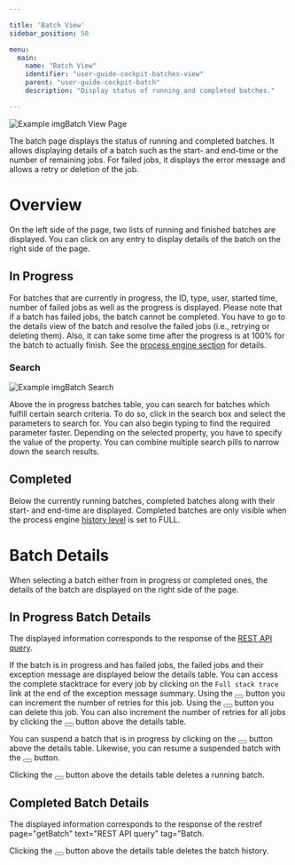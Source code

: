 ```yaml
---

title: 'Batch View'
sidebar_position: 50

menu:
  main:
    name: "Batch View"
    identifier: "user-guide-cockpit-batches-view"
    parent: "user-guide-cockpit-batch"
    description: "Display status of running and completed batches."

---
```


![Example img](./../img/batch.png)Batch View Page

The batch page displays the status of running and completed batches. It allows displaying details of a batch such as the start- and end-time or the number of remaining jobs. For failed jobs, it displays the error message and allows a retry or deletion of the job.

# Overview

On the left side of the page, two lists of running and finished batches are displayed. You can click on any entry to display details of the batch on the right side of the page.

## In Progress

For batches that are currently in progress, the ID, type, user, started time, number of failed jobs as well as the progress is displayed.
Please note that if a batch has failed jobs, the batch cannot be completed.
You have to go to the details view of the batch and resolve the failed jobs (i.e., retrying or deleting them).
Also, it can take some time after the progress is at 100% for the batch to actually finish.
See the [process engine section](../../../user-guide/process-engine/batch.md) for details.

### Search

![Example img](./../img/batch-search.png)Batch Search

Above the in progress batches table, you can search for batches which fulfill certain search criteria.
To do so, click in the search box and select the parameters to search for.
You can also begin typing to find the required parameter faster.
Depending on the selected property, you have to specify the value of the property.
You can combine multiple search pills to narrow down the search results.

## Completed

Below the currently running batches, completed batches along with their start- and end-time are displayed. Completed batches are only visible when the process engine [history level](../../../user-guide/process-engine/history/history-configuration.md#choose-a-history-level) is set to FULL.

# Batch Details

When selecting a batch either from in progress or completed ones, the details of the batch are displayed on the right side of the page.

## In Progress Batch Details

The displayed information corresponds to the response of the [REST API query](#getBatchStatistics).

If the batch is in progress and has failed jobs, the failed jobs and their exception message are displayed below the details table. You can access the complete stacktrace for every job by clicking on the `Full stack trace` link at the end of the exception message summary. Using the <button class="btn btn-xs"><i class="glyphicon glyphicon-repeat"></i></button> button you can increment the number of retries for this job. Using the <button class="btn btn-xs"><i class="glyphicon glyphicon-trash"></i></button> button you can delete this job. You can also increment the number of retries for all jobs by clicking the <button class="btn btn-xs"><i class="glyphicon glyphicon-repeat"></i></button> button above the details table.

You can suspend a batch that is in progress by clicking on the <button class="btn btn-xs"><i class="glyphicon glyphicon-pause"></i></button> button above the details table. Likewise, you can resume a suspended batch with the <button class="btn btn-xs"><i class="glyphicon glyphicon-play"></i></button> button.

Clicking the <button class="btn btn-xs btn-danger"><i class="glyphicon glyphicon-trash"></i></button> button above the details table deletes a running batch.

## Completed Batch Details

The displayed information corresponds to the response of the restref page="getBatch" text="REST API query" tag="Batch.

Clicking the <button class="btn btn-xs btn-danger"><i class="glyphicon glyphicon-trash"></i></button> button above the details table deletes the batch history.